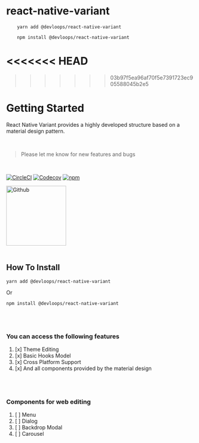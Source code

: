 # react-native-variant

```shell
    yarn add @devloops/react-native-variant

    npm install @devloops/react-native-variant
```

<<<<<<< HEAD
=======

>>>>>>> 03b97f5ea96af70f5e7391723ec905588045b2e5
# Getting Started

<p style={{fontSize: 20}}>
  React Native Variant provides a highly developed structure based on a material
  design pattern.
</p>
<br />

> Please let me know for new features and bugs

<br />

[![CircleCI](https://img.shields.io/circleci/project/github/meftunca/react-native-variant/master.svg)](https://circleci.com/gh/meftunca/react-native-variant)
[![Codecov](https://img.shields.io/codecov/c/github/meftunca/react-native-variant.svg)](https://codecov.io/gh/meftunca/react-native-variant)
[![npm](https://img.shields.io/npm/v/@devloops/react-native-variant)](https://www.npmjs.com/@devloops/react-native-variant)

<a href="https://github.com/meftunca/react-native-variant">
    <img src="https://miro.medium.com/max/1125/1*wotzQboYWAfaj-7bvGNIkQ.png"
     alt="Github"
     width="160" />
</a>    
<br />
<br />

## How To Install

```shell dark
yarn add @devloops/react-native-variant
```

Or

```shell dark
npm install @devloops/react-native-variant
```

<br />
<br />

### You can access the following features

1. [x] Theme Editing
2. [x] Basic Hooks Model
3. [x] Cross Platform Support
4. [x] And all components provided by the material design

<br />
<br />

### Components for web editing

1. [ ] Menu
2. [ ] Dialog
3. [ ] Backdrop Modal
4. [ ] Carousel

